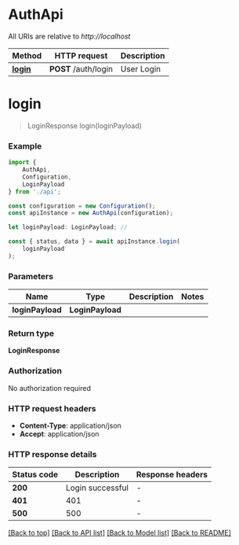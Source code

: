 # AuthApi

All URIs are relative to *http://localhost*

|Method | HTTP request | Description|
|------------- | ------------- | -------------|
|[**login**](#login) | **POST** /auth/login | User Login|

# **login**
> LoginResponse login(loginPayload)


### Example

```typescript
import {
    AuthApi,
    Configuration,
    LoginPayload
} from './api';

const configuration = new Configuration();
const apiInstance = new AuthApi(configuration);

let loginPayload: LoginPayload; //

const { status, data } = await apiInstance.login(
    loginPayload
);
```

### Parameters

|Name | Type | Description  | Notes|
|------------- | ------------- | ------------- | -------------|
| **loginPayload** | **LoginPayload**|  | |


### Return type

**LoginResponse**

### Authorization

No authorization required

### HTTP request headers

 - **Content-Type**: application/json
 - **Accept**: application/json


### HTTP response details
| Status code | Description | Response headers |
|-------------|-------------|------------------|
|**200** | Login successful |  -  |
|**401** | 401 |  -  |
|**500** | 500 |  -  |

[[Back to top]](#) [[Back to API list]](../README.md#documentation-for-api-endpoints) [[Back to Model list]](../README.md#documentation-for-models) [[Back to README]](../README.md)

